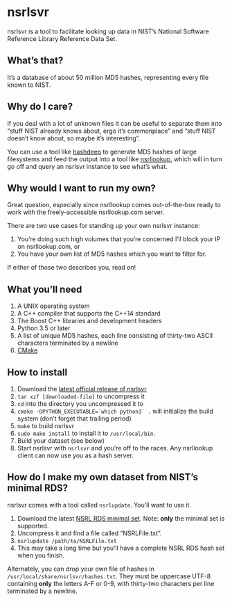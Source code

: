 # nsrlsvr

nsrlsvr is a tool to facilitate looking up data in NIST’s National Software Reference Library Reference Data Set.

## What’s that?
It’s a database of about 50 million MD5 hashes, representing every file known to NIST.

## Why do I care?
If you deal with a lot of unknown files it can be useful to separate them into “stuff NIST already knows about, ergo it’s commonplace” and “stuff NIST doesn’t know about, so maybe it’s interesting”.

You can use a tool like [hashdeep](http://hashdeep.com) to generate MD5 hashes of large filesystems and feed the output into a tool like [nsrllookup](http://rjhansen.github.io/nsrllookup), which will in turn go off and query an nsrlsvr instance to see what’s what.

## Why would I want to run my own?

Great question, especially since nsrllookup comes out-of-the-box ready to work with the freely-accessible nsrllookup.com server.

There are two use cases for standing up your own nsrlsvr instance:

1. You’re doing such high volumes that you’re concerned I’ll block your IP on nsrllookup.com, or
2. You have your own list of MD5 hashes which you want to filter for.

If either of those two describes you, read on!

## What you’ll need

1. A UNIX operating system
2. A C++ compiler that supports the C++14 standard
3. The Boost C++ libraries and development headers
4. Python 3.5 or later
5. A list of unique MD5 hashes, each line consisting of thirty-two ASCII characters terminated by a newline
6. [CMake](http://www.cmake.com)

## How to install

1. Download the [latest official release of nsrlsvr](https://github.com/rjhansen/nsrlsvr/tarball/master)
2. `tar xzf [downloaded-file]` to uncompress it
3. `cd` into the directory you uncompressed it to
4. ``cmake -DPYTHON_EXECUTABLE=`which python3` .`` will initialize the build system (don’t forget that trailing period)
5. `make` to build nsrlsvr
6. `sudo make install` to install it to `/usr/local/bin`.
7. Build your dataset (see below)
8. Start nsrlsvr with `nsrlsvr` and you’re off to the races.  Any nsrllookup client can now use you as a hash server.

## How do I make my own dataset from NIST’s minimal RDS?

nsrlsvr comes with a tool called `nsrlupdate`.  You’ll want to use it.

1. Download the latest [NSRL RDS minimal set](http://www.nsrl.nist.gov/Downloads.htm#reduced).  Note: **only** the minimal set is supported.
2. Uncompress it and find a file called “NSRLFile.txt”.
3. `nsrlupdate /path/to/NSRLFile.txt`
4. This may take a long time but you’ll have a complete NSRL RDS hash set when you finish.

Alternately, you can drop your own file of hashes in `/usr/local/share/nsrlsvr/hashes.txt`.  They must be uppercase UTF-8 containing **only** the letters A-F or 0-9, with thirty-two characters per line terminated by a newline.